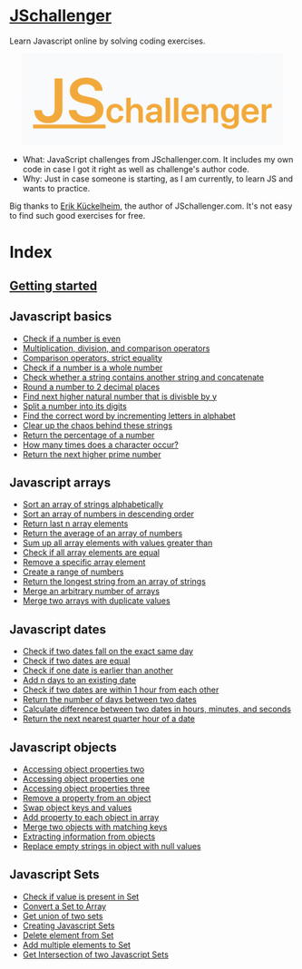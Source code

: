 # [JSchallenger](https://www.jschallenger.com)

Learn Javascript online by solving coding exercises.

<!-- ![alt text](README/logo.png) -->
<p align="center">
  <img width="460" src="README/logo.png">
</p>

- What: JavaScript challenges from JSchallenger.com. It includes my own code in case I got it right as well as challenge's author code.
- Why: Just in case someone is starting, as I am currently, to learn JS and wants to practice.

Big thanks to [Erik Kückelheim](https://www.erik-kueckelheim.com), the author of JSchallenger.com. It's not easy to find such good exercises for free.

# Index

## [Getting started](01%20-%20Getting%20started/gettingStarter.js)

## Javascript basics

- [Check if a number is even](02%20-%20Javascript%20basics/01.js)
- [Multiplication, division, and comparison operators](02%20-%20Javascript%20basics/02.js)
- [Comparison operators, strict equality](02%20-%20Javascript%20basics/03.js)
- [Check if a number is a whole number](02%20-%20Javascript%20basics/04.js)
- [Check whether a string contains another string and concatenate](02%20-%20Javascript%20basics/05.js)
- [Round a number to 2 decimal places](02%20-%20Javascript%20basics/06.js)
- [Find next higher natural number that is divisble by y](02%20-%20Javascript%20basics/07.js)
- [Split a number into its digits](02%20-%20Javascript%20basics/08.js)
- [Find the correct word by incrementing letters in alphabet](02%20-%20Javascript%20basics/09.js)
- [Clear up the chaos behind these strings](02%20-%20Javascript%20basics/10.js)
- [Return the percentage of a number](02%20-%20Javascript%20basics/11.js)
- [How many times does a character occur?](02%20-%20Javascript%20basics/12.js)
- [Return the next higher prime number](02%20-%20Javascript%20basics/13.js)

## Javascript arrays

- [Sort an array of strings alphabetically](03%20-%20Javascript%20arrays/01.js)
- [Sort an array of numbers in descending order](03%20-%20Javascript%20arrays/02.js)
- [Return last n array elements](03%20-%20Javascript%20arrays/03.js)
- [Return the average of an array of numbers](03%20-%20Javascript%20arrays/04.js)
- [Sum up all array elements with values greater than](03%20-%20Javascript%20arrays/05.js)
- [Check if all array elements are equal](03%20-%20Javascript%20arrays/06.js)
- [Remove a specific array element](03%20-%20Javascript%20arrays/07.js)
- [Create a range of numbers](03%20-%20Javascript%20arrays/08.js)
- [Return the longest string from an array of strings](03%20-%20Javascript%20arrays/09.js)
- [Merge an arbitrary number of arrays](03%20-%20Javascript%20arrays/10.js)
- [Merge two arrays with duplicate values](03%20-%20Javascript%20arrays/11.js)

## Javascript dates

- [Check if two dates fall on the exact same day](04%20-%20Javascript%20dates/01.js)
- [Check if two dates are equal](04%20-%20Javascript%20dates/02.js)
- [Check if one date is earlier than another](04%20-%20Javascript%20dates/03.js)
- [Add n days to an existing date](04%20-%20Javascript%20dates/04.js)
- [Check if two dates are within 1 hour from each other](04%20-%20Javascript%20dates/05.js)
- [Return the number of days between two dates](04%20-%20Javascript%20dates/06.js)
- [Calculate difference between two dates in hours, minutes, and seconds](04%20-%20Javascript%20dates/07.js)
- [Return the next nearest quarter hour of a date](04%20-%20Javascript%20dates/08.js)

## Javascript objects

- [Accessing object properties two](05%20-%20Javascript%20objects/01.js)
- [Accessing object properties one](05%20-%20Javascript%20objects/02.js)
- [Accessing object properties three](05%20-%20Javascript%20objects/03.js)
- [Remove a property from an object](05%20-%20Javascript%20objects/04.js)
- [Swap object keys and values](05%20-%20Javascript%20objects/05.js)
- [Add property to each object in array](05%20-%20Javascript%20objects/06.js)
- [Merge two objects with matching keys](05%20-%20Javascript%20objects/07.js)
- [Extracting information from objects](05%20-%20Javascript%20objects/08.js)
- [Replace empty strings in object with null values](05%20-%20Javascript%20objects/09.js)

## Javascript Sets

- [Check if value is present in Set](06%20-%20Javascript%20Sets/01.js)
- [Convert a Set to Array](06%20-%20Javascript%20Sets/02.js)
- [Get union of two sets](06%20-%20Javascript%20Sets/03.js)
- [Creating Javascript Sets](06%20-%20Javascript%20Sets/04.js)
- [Delete element from Set](06%20-%20Javascript%20Sets/05.js)
- [Add multiple elements to Set](06%20-%20Javascript%20Sets/06.js)
- [Get Intersection of two Javascript Sets](06%20-%20Javascript%20Sets/07.js)
